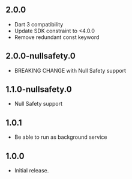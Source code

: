 ## 2.0.0
* Dart 3 compatibility
* Update SDK constraint to <4.0.0
* Remove redundant const keyword

## 2.0.0-nullsafety.0
* BREAKING CHANGE with Null Safety support

## 1.1.0-nullsafety.0
* Null Safety support

## 1.0.1
* Be able to run as background service

## 1.0.0
* Initial release.